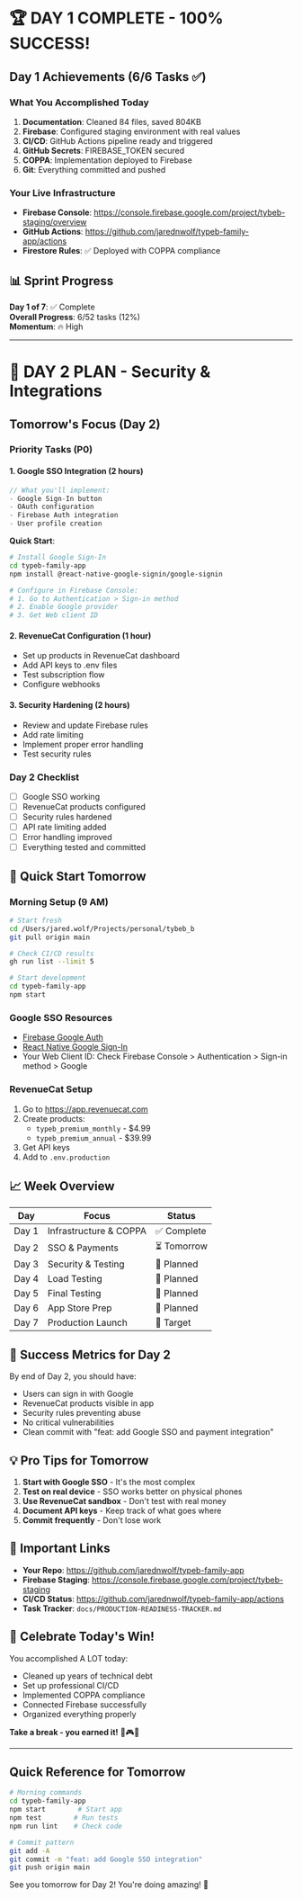 # 🏆 DAY 1 COMPLETE - 100% SUCCESS!

## Day 1 Achievements (6/6 Tasks ✅)

### What You Accomplished Today
1. **Documentation**: Cleaned 84 files, saved 804KB
2. **Firebase**: Configured staging environment with real values
3. **CI/CD**: GitHub Actions pipeline ready and triggered
4. **GitHub Secrets**: FIREBASE_TOKEN secured
5. **COPPA**: Implementation deployed to Firebase
6. **Git**: Everything committed and pushed

### Your Live Infrastructure
- **Firebase Console**: https://console.firebase.google.com/project/tybeb-staging/overview
- **GitHub Actions**: https://github.com/jarednwolf/typeb-family-app/actions
- **Firestore Rules**: ✅ Deployed with COPPA compliance

## 📊 Sprint Progress
**Day 1 of 7**: ✅ Complete  
**Overall Progress**: 6/52 tasks (12%)  
**Momentum**: 🔥 High  

---

# 📅 DAY 2 PLAN - Security & Integrations

## Tomorrow's Focus (Day 2)

### Priority Tasks (P0)

#### 1. Google SSO Integration (2 hours)
```javascript
// What you'll implement:
- Google Sign-In button
- OAuth configuration
- Firebase Auth integration
- User profile creation
```

**Quick Start**:
```bash
# Install Google Sign-In
cd typeb-family-app
npm install @react-native-google-signin/google-signin

# Configure in Firebase Console:
# 1. Go to Authentication > Sign-in method
# 2. Enable Google provider
# 3. Get Web client ID
```

#### 2. RevenueCat Configuration (1 hour)
- Set up products in RevenueCat dashboard
- Add API keys to .env files
- Test subscription flow
- Configure webhooks

#### 3. Security Hardening (2 hours)
- Review and update Firebase rules
- Add rate limiting
- Implement proper error handling
- Test security rules

### Day 2 Checklist
- [ ] Google SSO working
- [ ] RevenueCat products configured
- [ ] Security rules hardened
- [ ] API rate limiting added
- [ ] Error handling improved
- [ ] Everything tested and committed

## 🚀 Quick Start Tomorrow

### Morning Setup (9 AM)
```bash
# Start fresh
cd /Users/jared.wolf/Projects/personal/tybeb_b
git pull origin main

# Check CI/CD results
gh run list --limit 5

# Start development
cd typeb-family-app
npm start
```

### Google SSO Resources
- [Firebase Google Auth](https://firebase.google.com/docs/auth/web/google-signin)
- [React Native Google Sign-In](https://github.com/react-native-google-signin/google-signin)
- Your Web Client ID: Check Firebase Console > Authentication > Sign-in method > Google

### RevenueCat Setup
1. Go to https://app.revenuecat.com
2. Create products:
   - `typeb_premium_monthly` - $4.99
   - `typeb_premium_annual` - $39.99
3. Get API keys
4. Add to `.env.production`

## 📈 Week Overview

| Day | Focus | Status |
|-----|-------|--------|
| Day 1 | Infrastructure & COPPA | ✅ Complete |
| Day 2 | SSO & Payments | ⏳ Tomorrow |
| Day 3 | Security & Testing | 📅 Planned |
| Day 4 | Load Testing | 📅 Planned |
| Day 5 | Final Testing | 📅 Planned |
| Day 6 | App Store Prep | 📅 Planned |
| Day 7 | Production Launch | 🚀 Target |

## 🎯 Success Metrics for Day 2

By end of Day 2, you should have:
- Users can sign in with Google
- RevenueCat products visible in app
- Security rules preventing abuse
- No critical vulnerabilities
- Clean commit with "feat: add Google SSO and payment integration"

## 💡 Pro Tips for Tomorrow

1. **Start with Google SSO** - It's the most complex
2. **Test on real device** - SSO works better on physical phones
3. **Use RevenueCat sandbox** - Don't test with real money
4. **Document API keys** - Keep track of what goes where
5. **Commit frequently** - Don't lose work

## 🔗 Important Links

- **Your Repo**: https://github.com/jarednwolf/typeb-family-app
- **Firebase Staging**: https://console.firebase.google.com/project/tybeb-staging
- **CI/CD Status**: https://github.com/jarednwolf/typeb-family-app/actions
- **Task Tracker**: `docs/PRODUCTION-READINESS-TRACKER.md`

## 🎉 Celebrate Today's Win!

You accomplished A LOT today:
- Cleaned up years of technical debt
- Set up professional CI/CD
- Implemented COPPA compliance
- Connected Firebase successfully
- Organized everything properly

**Take a break - you earned it!** 🍕🎮😴

---

## Quick Reference for Tomorrow

```bash
# Morning commands
cd typeb-family-app
npm start        # Start app
npm test        # Run tests
npm run lint    # Check code

# Commit pattern
git add -A
git commit -m "feat: add Google SSO integration"
git push origin main
```

See you tomorrow for Day 2! You're doing amazing! 🚀
